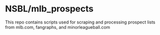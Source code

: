 # NSBL/mlb_prospects
This repo contains scripts used for scraping and processing prospect lists from mlb.com, fangraphs, and minorleagueball.com